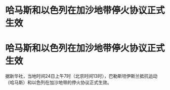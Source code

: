 # 哈马斯和以色列在加沙地带停火协议正式生效

# 哈马斯和以色列在加沙地带停火协议正式生效

据新华社，当地时间24日上午7时（北京时间13时），巴勒斯坦伊斯兰抵抗运动（哈马斯）和以色列在加沙地带的停火协议正式生效。

